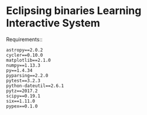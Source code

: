 Eclipsing binaries Learning Interactive System
==============================================

Requirements::

	astropy==2.0.2
	cycler==0.10.0
	matplotlib==2.1.0
	numpy==1.13.3
	py==1.4.34
	pyparsing==2.2.0
	pytest==3.2.3
	python-dateutil==2.6.1
	pytz==2017.2
	scipy==0.19.1
	six==1.11.0
	pypex==0.1.0
